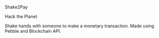 Shake2Pay

Hack the Planet

Shake hands with someone to make a monetary transaction. 
Made using Pebble and Blockchain API.
